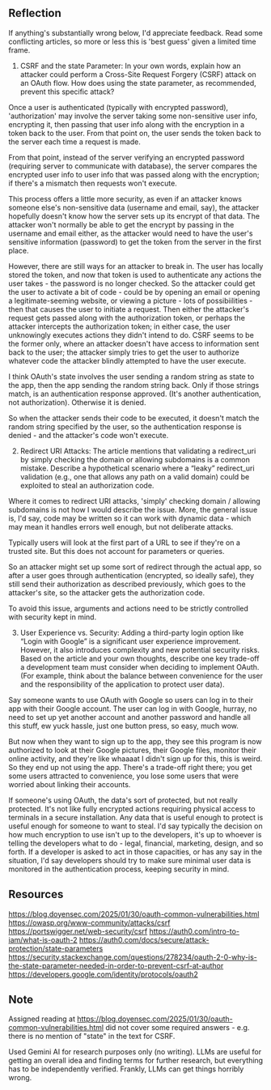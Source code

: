 ## Reflection

If anything's substantially wrong below, I'd appreciate feedback.  Read some conflicting articles, so more or less this is 'best guess' given a limited time frame.

1.  CSRF and the state Parameter: In your own words, explain how an attacker could perform a Cross-Site Request Forgery (CSRF) attack on an OAuth flow. How does using the state parameter, as recommended, prevent this specific attack?

Once a user is authenticated (typically with encrypted password), 'authorization' may involve the server taking some non-sensitive user info, encrypting it, then passing that user info along with the encryption in a token back to the user.  From that point on, the user sends the token back to the server each time a request is made.

From that point, instead of the server verifying an encrypted password (requiring server to communicate with database), the server compares the encrypted user info to user info that was passed along with the encryption; if there's a mismatch then requests won't execute.

This process offers a little more security, as even if an attacker knows someone else's non-sensitive data (username and email, say), the attacker hopefully doesn't know how the server sets up its encrypt of that data.  The attacker won't normally be able to get the encrypt by passing in the username and email either, as the attacker would need to have the user's sensitive information (password) to get the token from the server in the first place.

However, there are still ways for an attacker to break in.  The user has locally stored the token, and now that token is used to authenticate any actions the user takes - the password is no longer checked.  So the attacker could get the user to activate a bit of code - could be by opening an email or opening a legitimate-seeming website, or viewing a picture - lots of possibiilities - then that causes the user to initiate a request.  Then either the attacker's request gets passed along with the authorization token, or perhaps the attacker intercepts the authorization token; in either case, the user unknowingly executes actions they didn't intend to do.  CSRF seems to be the former only, where an attacker doesn't have access to information sent back to the user; the attacker simply tries to get the user to authorize whatever code the attacker blindly attempted to have the user execute.

I think OAuth's state involves the user sending a random string as state to the app, then the app sending the random string back.  Only if those strings match, is an authentication response approved.  (It's another authentication, not authorization).  Otherwise it is denied.

So when the attacker sends their code to be executed, it doesn't match the random string specified by the user, so the authentication response is denied - and the attacker's code won't execute.

2.  Redirect URI Attacks: The article mentions that validating a redirect_uri by simply checking the domain or allowing subdomains is a common mistake. Describe a hypothetical scenario where a “leaky” redirect_uri validation (e.g., one that allows any path on a valid domain) could be exploited to steal an authorization code.

Where it comes to redirect URI attacks, 'simply' checking domain / allowing subdomains is not how I would describe the issue.  More, the general issue is, I'd say, code may be written so it can work with dynamic data - which may mean it handles errors well enough, but not deliberate attacks.

Typically users will look at the first part of a URL to see if they're on a trusted site.  But this does not account for parameters or queries.

So an attacker might set up some sort of redirect through the actual app, so after a user goes through authentication (encrypted, so ideally safe), they still send their authorization as described previously, which goes to the attacker's site, so the attacker gets the authorization code.

To avoid this issue, arguments and actions need to be strictly controlled with security kept in mind.

3.  User Experience vs. Security: Adding a third-party login option like “Login with Google” is a significant user experience improvement. However, it also introduces complexity and new potential security risks. Based on the article and your own thoughts, describe one key trade-off a development team must consider when deciding to implement OAuth. (For example, think about the balance between convenience for the user and the responsibility of the application to protect user data).

Say someone wants to use OAuth with Google so users can log in to their app with their Google account.  The user can log in with Google, hurray, no need to set up yet another account and another password and handle all this stuff, ew yuck hassle, just one button press, so easy, much wow.

But now when they want to sign up to the app, they see this program is now authorized to look at their Google pictures, their Google files, monitor their online activity, and they're like whaaaat I didn't sign up for this, this is weird.  So they end up not using the app.  There's a trade-off right there; you get some users attracted to convenience, you lose some users that were worried about linking their accounts.

If someone's using OAuth, the data's sort of protected, but not really protected.  It's not like fully encrypted actions requiring physical access to terminals in a secure installation.  Any data that is useful enough to protect is useful enough for someone to want to steal.  I'd say typically the decision on how much encryption to use isn't up to the developers, it's up to whoever is telling the developers what to do - legal, financial, marketing, design, and so forth.  If a developer is asked to act in those capacities, or has any say in the situation, I'd say developers should try to make sure minimal user data is monitored in the authentication process, keeping security in mind.

## Resources 

https://blog.doyensec.com/2025/01/30/oauth-common-vulnerabilities.html
https://owasp.org/www-community/attacks/csrf
https://portswigger.net/web-security/csrf
https://auth0.com/intro-to-iam/what-is-oauth-2
https://auth0.com/docs/secure/attack-protection/state-parameters
https://security.stackexchange.com/questions/278234/oauth-2-0-why-is-the-state-parameter-needed-in-order-to-prevent-csrf-at-author
https://developers.google.com/identity/protocols/oauth2


## Note

Assigned reading at https://blog.doyensec.com/2025/01/30/oauth-common-vulnerabilities.html did not cover some required answers - e.g. there is no mention of "state" in the text for CSRF.

Used Gemini AI for research purposes only (no writing).  LLMs are useful for getting an overall idea and finding terms for further research, but everything has to be independently verified.  Frankly, LLMs can get things horribly wrong.